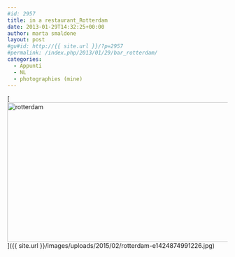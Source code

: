 ```yaml
---
#id: 2957
title: in a restaurant_Rotterdam
date: 2013-01-29T14:32:25+00:00
author: marta smaldone
layout: post
#gu#id: http://{{ site.url }}/?p=2957
#permalink: /index.php/2013/01/29/bar_rotterdam/
categories:
  - Appunti
  - NL
  - photographies (mine)
---
```

[<img class="aligncenter wp-image-2958 size-full" src="{{ site.url }}/images/uploads/2015/02/rotterdam-e1424874991226.jpg" alt="rotterdam" width="508" height="319" srcset="{{ site.url }}/images/uploads/2015/02/rotterdam-e1424874991226.jpg 508w, {{ site.url }}/images/uploads/2015/02/rotterdam-e1424874991226-300x188.jpg 300w" sizes="(max-width: 508px) 100vw, 508px" />]({{ site.url }}/images/uploads/2015/02/rotterdam-e1424874991226.jpg)